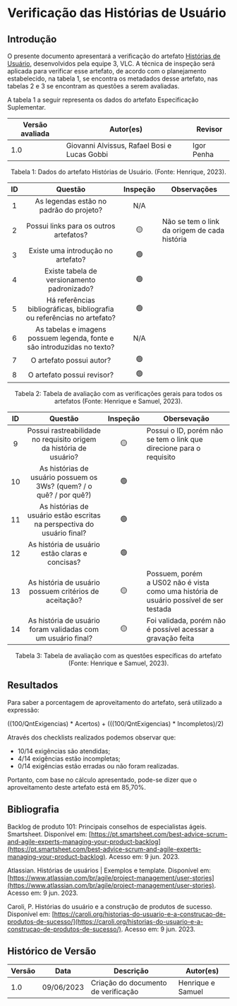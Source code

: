 # Verificação das Histórias de Usuário

## Introdução

O presente documento apresentará a verificação do artefato [Histórias de Usuário](https://requisitos-de-software.github.io/2023.1-VLC/#/modelagem/agil/historias_de_usuarios), desenvolvidos pela equipe 3, VLC. A técnica de inspeção será aplicada para verificar esse artefato, de acordo com o planejamento estabelecido, na tabela 1, se encontra os metadados desse artefato, nas tabelas 2 e 3 se encontram as questões a serem avaliadas.

A tabela 1 a seguir representa os dados do artefato Especificação Suplementar.

| Versão avaliada | Autor(es)                                    | Revisor    |
| ---------------- | -------------------------------------------- | ---------- |
| 1.0              | Giovanni Alvissus, Rafael Bosi e Lucas Gobbi | Igor Penha |

<div style="text-align: center">
<p> Tabela 1: Dados do artefato Histórias de Usuário. (Fonte: Henrique, 2023). </p>
</div>

| ID |                                   Questão                                   | Inspeção | Observações                                  |
| :-: | :---------------------------------------------------------------------------: | :--------: | ---------------------------------------------- |
| 1 |                   As legendas estão no padrão do projeto?                   |    N/A    |                                                |
| 2 |                    Possui links para os outros artefatos?                    |     🟡     | Não se tem o link da origem de cada história |
| 3 |                     Existe uma introdução no artefato?                     |     🟢     |                                                |
| 4 |                  Existe tabela de versionamento padronizado?                  |     🟢     |                                                |
| 5 | Há referências bibliográficas, bibliografia ou referências no artefato? |     🟢     |                                                |
| 6 |   As tabelas e imagens possuem legenda, fonte e são introduzidas no texto?   |    N/A    |                                                |
| 7 |                           O artefato possui autor?                           |     🟢     |                                                |
| 8 |                          O artefato possui revisor?                          |     🟢     |                                                |

<div style="text-align: center">
<p> Tabela 2: Tabela de avaliação com as verificações gerais para todos os artefatos (Fonte: Henrique e Samuel, 2023). </p>
</div>

| ID |                                   Questão                                   | Inspeção | Obersevação                                                                                 |
| :-: | :--------------------------------------------------------------------------: | :--------: | --------------------------------------------------------------------------------------------- |
| 9 |     Possui rastreabilidade no requisito origem da história de usuário?     |     🟡     | Possui o ID, porém não se tem o link que direcione para o requisito                         |
| 10 |   As histórias de usuário possuem os 3Ws? (quem? / o quê? / por quê?)   |     🟢     |                                                                                               |
| 11 | As histórias de usuário estão escritas na perspectiva do usuário final? |     🟢     |                                                                                               |
| 12 |              As história de usuário estão claras e concisas?              |     🟢     |                                                                                               |
| 13 |         As história de usuário possuem critérios de aceitação?         |     🟡     | Possuem, porém a US02 não é vista como uma história de usuário possível de ser testada |
| 14 |       As história de usuário foram validadas com um usuário final?       |     🟡     | Foi validada, porém não é possível acessar a gravação feita                             |

<div style="text-align: center">
<p> Tabela 3: Tabela de avaliação com as questões específicas do artefato (Fonte: Henrique e Samuel, 2023). </p>
</div>

## Resultados

Para saber a porcentagem de aproveitamento do artefato, será utilizado a expressão:

((100/QntExigencias) * Acertos) + (((100/QntExigencias) * Incompletos)/2)

Através dos checklists realizados podemos observar que:

* 10/14 exigências são atendidas;
* 4/14 exigências estão incompletas;
* 0/14 exigências estão erradas ou não foram realizadas.

Portanto, com base no cálculo apresentado, pode-se dizer que o aproveitamento deste artefato está em 85,70%.

## Bibliografia

Backlog de produto 101: Principais conselhos de especialistas ágeis. Smartsheet. Disponível em: [https://pt.smartsheet.com/best-advice-scrum-and-agile-experts-managing-your-product-backlog](https://pt.smartsheet.com/best-advice-scrum-and-agile-experts-managing-your-product-backlog). Acesso em: 9 jun. 2023.

Atlassian. Histórias de usuários | Exemplos e template. Disponível em: [https://www.atlassian.com/br/agile/project-management/user-stories](https://www.atlassian.com/br/agile/project-management/user-stories). Acesso em: 9 jun. 2023.

Caroli, P. Histórias do usuário e a construção de produtos de sucesso. Disponível em: [https://caroli.org/historias-do-usuario-e-a-construcao-de-produtos-de-sucesso/](https://caroli.org/historias-do-usuario-e-a-construcao-de-produtos-de-sucesso/). Acesso em: 9 jun. 2023.

## Histórico de Versão

| Versão | Data       | Descrição                             | Autor(es)         |
| ------- | ---------- | --------------------------------------- | ----------------- |
| 1.0     | 09/06/2023 | Criação do documento de verificação | Henrique e Samuel |
